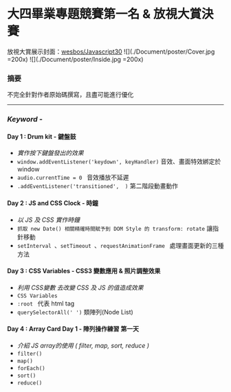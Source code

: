 # 大四畢業專題競賽第一名 & 放視大賞決賽 

放視大賞展示封面：[wesbos/Javascript30](https://github.com/wesbos/JavaScript30)
![](./Document/poster/Cover.jpg =200x)
![](./Document/poster/Inside.jpg =200x)


### 摘要

不完全針對作者原始碼撰寫，且盡可能進行優化

<hr>

### *Keyword -*   

#### Day 1 : Drum kit - 鍵盤鼓
* *實作按下鍵盤發出的效果*
* `window.addEventListener('keydown', keyHandler)` 音效、畫面特效綁定於 window
* `audio.currentTime = 0 ` 音效播放不延遲
* `.addEventListener('transitioned',  )` 第二階段動畫動作
  
#### Day 2 : JS and CSS Clock - 時鐘
* *以 JS 及 CSS 實作時鐘*
* `抓取 new Date() 相關精確時間賦予到 DOM Style 的 transform: rotate` 讓指針移動
* `setInterval `、`setTimeout `、`requestAnimationFrame ` 處理畫面更新的三種方法

#### Day 3 : CSS Variables -  CSS3 變數應用 & 照片調整效果
* *利用 CSS變數 去改變 CSS 及 JS 的值造成效果*
* `CSS Variables` 
* `:root ` 代表 html tag
* `querySelectorAll(' ')` 類陣列(Node List) 

#### Day 4 : Array Card Day 1 - 陣列操作練習 第一天
* *介紹 JS array的使用 ( filter, map, sort, reduce )*
* `filter()` 
* `map() ` 
* `forEach()`
* `sort()`
* `reduce()`
